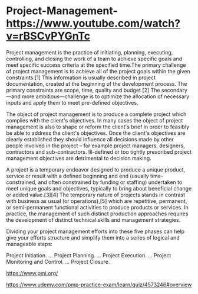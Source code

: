 # Project-Management-       https://www.youtube.com/watch?v=rBSCvPYGnTc

Project management is the practice of initiating, planning, executing, controlling, and closing the work of a team to achieve specific goals and meet specific success criteria at the specified time.The primary challenge of project management is to achieve all of the project goals within the given constraints.[1] This information is usually described in project documentation, created at the beginning of the development process. The primary constraints are scope, time, quality and budget.[2] The secondary—and more ambitious—challenge is to optimize the allocation of necessary inputs and apply them to meet pre-defined objectives.

The object of project management is to produce a complete project which complies with the client's objectives. In many cases the object of project management is also to shape or reform the client's brief in order to feasibly be able to address the client's objectives. Once the client's objectives are clearly established they should influence all decisions made by other people involved in the project – for example project managers, designers, contractors and sub-contractors. Ill-defined or too tightly prescribed project management objectives are detrimental to decision making.

A project is a temporary endeavor designed to produce a unique product, service or result with a defined beginning and end (usually time-constrained, and often constrained by funding or staffing) undertaken to meet unique goals and objectives, typically to bring about beneficial change or added value.[3][4] The temporary nature of projects stands in contrast with business as usual (or operations),[5] which are repetitive, permanent, or semi-permanent functional activities to produce products or services. In practice, the management of such distinct production approaches requires the development of distinct technical skills and management strategies.


Dividing your project management efforts into these five phases can help give your efforts structure and simplify them into a series of logical and manageable steps:


Project Initiation. ...
Project Planning. ...
Project Execution. ...
Project Monitoring and Control. ...
Project Closure.


https://www.pmi.org/ 

https://www.udemy.com/pmp-practice-exam/learn/quiz/4573246#overview


